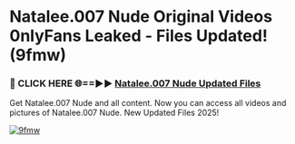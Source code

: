 # Natalee.007 Nude Original Videos 0nlyFans Leaked - Files Updated! (9fmw)

<h3>🔴 CLICK HERE 🌐==►► <a href="https://tinyurl.com/52m3yx9h" rel="nofollow">Natalee.007 Nude Updated Files</a></h3>

Get Natalee.007 Nude and all content. Now you can access all videos and pictures of Natalee.007 Nude. New Updated Files 2025!

[![9fmw](https://i.imgur.com/TnHtlc8.gif)](https://tinyurl.com/52m3yx9h)
